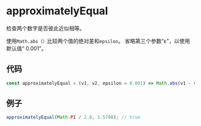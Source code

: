 # approximatelyEqual

检查两个数字是否彼此近似相等。

使用`Math.abs（）`比较两个值的绝对差和`epsilon`。
省略第三个参数“ε”，以使用默认值“ 0.001”。

## 代码

```js
const approximatelyEqual = (v1, v2, epsilon = 0.001) => Math.abs(v1 - v2) < epsilon;
```

## 例子

```js
approximatelyEqual(Math.PI / 2.0, 1.5708); // true
```
